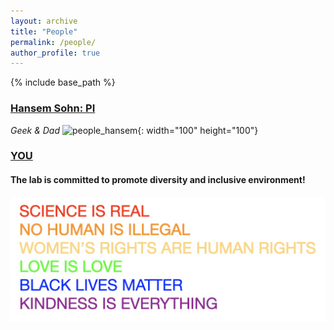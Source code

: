 ```yaml
---
layout: archive
title: "People"
permalink: /people/
author_profile: true
---
```


{% include base_path %}

### [Hansem Sohn: PI](https://hansem.github.io/)
_Geek & Dad_
![people_hansem](../images/HansemSohn_20170406_00_profile.png){: width="100" height="100"}

### [YOU](https://natural-intelligence-lab.github.io/job)

#### The lab is committed to promote diversity and inclusive environment!
![science_is_real](../images/SCIENCE_IS_REAL.jpeg)
